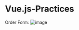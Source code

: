 # Vue.js-Practices
Order Form:
![image](https://github.com/478996650@qq.com/Vuejs-Practices/raw/master/ScreenShots/Order-Form.png)

